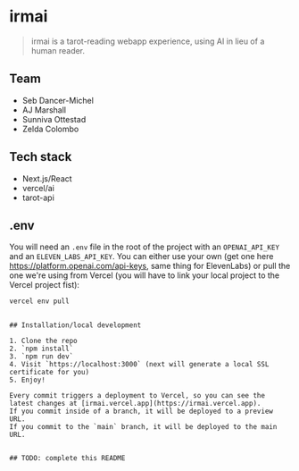 # irmai

> irmai is a tarot-reading webapp experience, using AI in lieu of a human reader.

## Team

- Seb Dancer-Michel
- AJ Marshall
- Sunniva Ottestad
- Zelda Colombo

## Tech stack

- Next.js/React
- vercel/ai
- tarot-api

## .env

You will need an `.env` file in the root of the project with an `OPENAI_API_KEY` and an `ELEVEN_LABS_API_KEY`. You can either use your own (get one here https://platform.openai.com/api-keys, same thing for ElevenLabs) or pull the one we're using from Vercel (you will have to link your local project to the Vercel project fist):
```bash
vercel env pull
```

```

## Installation/local development

1. Clone the repo
2. `npm install`
3. `npm run dev`
4. Visit `https://localhost:3000` (next will generate a local SSL certificate for you)
5. Enjoy!

Every commit triggers a deployment to Vercel, so you can see the latest changes at [irmai.vercel.app](https://irmai.vercel.app).
If you commit inside of a branch, it will be deployed to a preview URL.
If you commit to the `main` branch, it will be deployed to the main URL.


## TODO: complete this README
